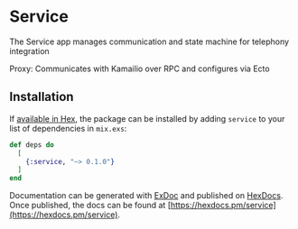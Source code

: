 # Service

The Service app manages communication and state machine for telephony integration

Proxy: Communicates with Kamailio over RPC and configures via Ecto

## Installation

If [available in Hex](https://hex.pm/docs/publish), the package can be installed
by adding `service` to your list of dependencies in `mix.exs`:

```elixir
def deps do
  [
    {:service, "~> 0.1.0"}
  ]
end
```

Documentation can be generated with [ExDoc](https://github.com/elixir-lang/ex_doc)
and published on [HexDocs](https://hexdocs.pm). Once published, the docs can
be found at [https://hexdocs.pm/service](https://hexdocs.pm/service).

